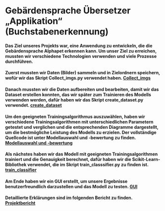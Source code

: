 # Gebärdensprache Übersetzer „Applikation“ (Buchstabenerkennung)

#### Das Ziel unseres Projekts war, eine Anwendung zu entwickeln, die die Gebärdensprache Alphapet erkennen kann. Um unser Ziel zu erreichen, mussten wir verschiedene Technologien verwenden und viele Prozesse durchführen.
#### Zuerst mussten wir Daten (Bilder) sammeln und in Zielordnern speichern, wofür wir das Skript Collect_imgs.py verwendet haben. [Collect_imgs](https://github.com/MaMH20/GUI-fuer-Geberdensprache-Uebersetzer/blob/main/Collect_imgs.py)
#### Danach mussten wir die Daten aufbereiten und bearbeiten, damit wir das Dataset erstellen konnten, das wir später zum Trainieren des Modells verwenden werden, dafür haben wir das Skript create_dataset.py verwendet. [create_dataset](https://github.com/MaMH20/GUI-fuer-Geberdensprache-Uebersetzer/blob/main/create_dataset.py)

#### Um den geeigneten Trainingsalgorithmus auszuwählen, haben wir verschiedene Trainingsalgorithmen mit unterschiedlichen Parametern getestet und verglichen und die entsprechenden Diagramme dargestellt, um die bestmögliche Leistung des Modells zu erzielen. Der vollständige Quellcode ist unter Modellauswahl und -bewertung zu finden. [Modellauswahl und -bewertung](https://github.com/MaMH20/GUI-fuer-Geberdensprache-Uebersetzer/blob/main/Modelauswahl%20und%20Bewertung.ipynb)

#### Als nächstes haben wir das Modell mit geeigneten Trainingsalgorithmen trainiert und die Genauigkeit berechnet, dafür haben wir die Scikit-Learn-Bibliothek verwendet, die im Skript train_classsifier.py zu finden ist. [train_classifier](https://github.com/MaMH20/GUI-fuer-Geberdensprache-Uebersetzer/blob/main/train_classifier.py)

#### Am Ende haben wir ein GUI erstellt, um unsere Ergebnisse benutzerfreundlich darzustellen und das Modell zu testen. [GUI](https://github.com/MaMH20/GUI-fuer-Geberdensprache-Uebersetzer/blob/main/GUI.py)
#### Detaillierte Erklärungen sind im folgenden Bericht zu finden. [Projektbericht](https://github.com/MaMH20/GUI-fuer-Geberdensprache-Uebersetzer/blob/main/Bericht_Final.pdf)
